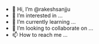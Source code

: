 - 👋 Hi, I’m @rakeshsanjju
- 👀 I’m interested in ...
- 🌱 I’m currently learning ...
- 💞️ I’m looking to collaborate on ...
- 📫 How to reach me ...

<!---
rakeshsanjju/rakeshsanjju is a ✨ special ✨ repository because its `README.md` (this file) appears on your GitHub profile.
You can click the Preview link to take a look at your changes.
--->
